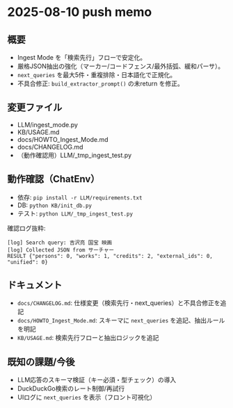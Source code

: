 # 2025-08-10 push memo

## 概要
- Ingest Mode を「検索先行」フローで安定化。
- 厳格JSON抽出の強化（マーカー/コードフェンス/最外括弧、緩和パーサ）。
- `next_queries` を最大5件・重複排除・日本語化で正規化。
- 不具合修正: `build_extractor_prompt()` の未return を修正。

## 変更ファイル
- LLM/ingest_mode.py
- KB/USAGE.md
- docs/HOWTO_Ingest_Mode.md
- docs/CHANGELOG.md
- （動作確認用）LLM/_tmp_ingest_test.py

## 動作確認（ChatEnv）
- 依存: `pip install -r LLM/requirements.txt`
- DB: `python KB/init_db.py`
- テスト: `python LLM/_tmp_ingest_test.py`

確認ログ抜粋:
```
[log] Search query: 吉沢亮 国宝 映画
[log] Collected JSON from サーチャー
RESULT {"persons": 0, "works": 1, "credits": 2, "external_ids": 0, "unified": 0}
```

## ドキュメント
- `docs/CHANGELOG.md`: 仕様変更（検索先行・next_queries）と不具合修正を追記
- `docs/HOWTO_Ingest_Mode.md`: スキーマに `next_queries` を追記、抽出ルールを明記
- `KB/USAGE.md`: 検索先行フローと抽出ロジックを追記

## 既知の課題/今後
- LLM応答のスキーマ検証（キー必須・型チェック）の導入
- DuckDuckGo検索のレート制御/再試行
- UIログに `next_queries` を表示（フロント可視化）
